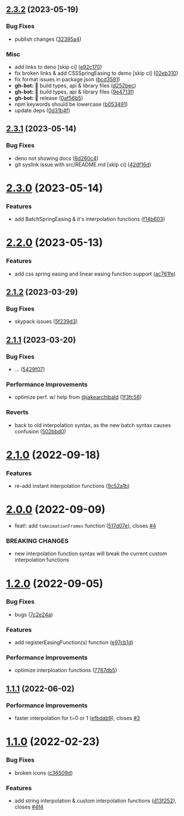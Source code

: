 ## [2.3.2](https://github.com/okikio/spring-easing/compare/v2.3.1...v2.3.2) (2023-05-19)


### Bug Fixes

* publish changes ([32395a4](https://github.com/okikio/spring-easing/commit/32395a462f48d359304344087a37c391b30b03ed))


### Misc

* add links to deno [skip ci] ([e92c170](https://github.com/okikio/spring-easing/commit/e92c170f6ba099a51e6485f8175d2582af0fe393))
* fix broken links & add CSSSpringEasing to demo [skip ci] ([02eb310](https://github.com/okikio/spring-easing/commit/02eb3105a22133df7b1a1dc422313fc28669f13b))
* fix format issues in package.json ([bcd3581](https://github.com/okikio/spring-easing/commit/bcd35817ea0219f2acdbb8bf4f6bf526c3d627b4))
* **gh-bot:** :rocket: build types, api & library files ([d252bec](https://github.com/okikio/spring-easing/commit/d252bec9790117c151e7043aa02889f06d577610))
* **gh-bot:** :rocket: build types, api & library files ([9e4713f](https://github.com/okikio/spring-easing/commit/9e4713fe6169b48bb8dacacba01194e2eb367e62))
* **gh-bot:** :rocket: release ([0af56b5](https://github.com/okikio/spring-easing/commit/0af56b5948e3f850d3b4e0b9832501e47b101482))
* npm keywords should be lowercase ([b053491](https://github.com/okikio/spring-easing/commit/b05349132d769a96920ed326a6c5f3d4cff01b8d))
* update deps ([0d31b4f](https://github.com/okikio/spring-easing/commit/0d31b4fc3b333e15bb5588669f21adcb84e5f334))

## [2.3.1](https://github.com/okikio/spring-easing/compare/v2.3.0...v2.3.1) (2023-05-14)


### Bug Fixes

* deno not showing docs ([6d260c4](https://github.com/okikio/spring-easing/commit/6d260c4b298e49829d2026eb00a1ffc6ce8ca541))
* git syslink issue with src/README.md [skip ci] ([42df16d](https://github.com/okikio/spring-easing/commit/42df16d8881d914d9403c6a38938a289f932aff9))

# [2.3.0](https://github.com/okikio/spring-easing/compare/v2.2.0...v2.3.0) (2023-05-14)


### Features

* add BatchSpringEasing & it's interpolation functions ([f14b603](https://github.com/okikio/spring-easing/commit/f14b603a7ced20c719c3c52d040b3d55e80aa0ea))

# [2.2.0](https://github.com/okikio/spring-easing/compare/v2.1.2...v2.2.0) (2023-05-13)


### Features

* add css spring easing and linear easing function support ([ac761fe](https://github.com/okikio/spring-easing/commit/ac761fe20c0878f3ba1966f93f816f039ff08a62))

## [2.1.2](https://github.com/okikio/spring-easing/compare/v2.1.1...v2.1.2) (2023-03-29)


### Bug Fixes

* skypack issues ([5f239d3](https://github.com/okikio/spring-easing/commit/5f239d34b3ada9d44d0db394192ab6b2cf925a17))

## [2.1.1](https://github.com/okikio/spring-easing/compare/v2.1.0...v2.1.1) (2023-03-20)


### Bug Fixes

* ... ([5429f07](https://github.com/okikio/spring-easing/commit/5429f07d0d0a14a31af287b8e6bd1479249183f1))


### Performance Improvements

* optimize perf. w/ help from [@jakearchibald](https://github.com/jakearchibald) ([1f3fc56](https://github.com/okikio/spring-easing/commit/1f3fc56ee45e8d8f9dd39c7f2fa01673c0794750))


### Reverts

* back to old interpolation syntax, as the new batch syntax causes confusion ([502bbd0](https://github.com/okikio/spring-easing/commit/502bbd0b3caa4110664a89d8163ad968253c6290))

# [2.1.0](https://github.com/okikio/spring-easing/compare/v2.0.0...v2.1.0) (2022-09-18)


### Features

* re-add instant interpolation functions ([9c52a1b](https://github.com/okikio/spring-easing/commit/9c52a1bbb0dbb1625cd8bfea46cc583d33eba59b))

# [2.0.0](https://github.com/okikio/spring-easing/compare/v1.2.0...v2.0.0) (2022-09-09)


* feat!: add `toAnimationFrames` function ([517d07e](https://github.com/okikio/spring-easing/commit/517d07efd9c7a519591f59203beae6083291db2d)), closes [#4](https://github.com/okikio/spring-easing/issues/4)


### BREAKING CHANGES

* new interpolation function syntax will break the current custom interpolation functions

# [1.2.0](https://github.com/okikio/spring-easing/compare/v1.1.1...v1.2.0) (2022-09-05)


### Bug Fixes

* bugs ([7c2e24a](https://github.com/okikio/spring-easing/commit/7c2e24a4f16f41b24ed2f201de38b8b64a66d0a7))


### Features

* add registerEasingFunction(s) function ([e97cb1d](https://github.com/okikio/spring-easing/commit/e97cb1d838f01678d86ea6bf372eaf75137446b9))


### Performance Improvements

* optimize interploation functions ([7787db5](https://github.com/okikio/spring-easing/commit/7787db509b0cf94b25ed611f23b5f0bb3298cb00))

## [1.1.1](https://github.com/okikio/spring-easing/compare/v1.1.0...v1.1.1) (2022-06-02)


### Performance Improvements

* faster interpolation for t=0 or 1  ([efbdab9](https://github.com/okikio/spring-easing/commit/efbdab9479bff49480b14909c5ff25be67c0cb8a)), closes [#3](https://github.com/okikio/spring-easing/issues/3)

# [1.1.0](https://github.com/okikio/spring-easing/compare/v1.0.0...v1.1.0) (2022-02-23)


### Bug Fixes

* broken icons ([c36509d](https://github.com/okikio/spring-easing/commit/c36509d91dec13d34bacfaa01e58ffa6ecbdefbc))


### Features

* add string interpolation & custom interpolation functions ([d13f252](https://github.com/okikio/spring-easing/commit/d13f252f9a9e0b699ea762c0f90a2e042a1e57db)), closes [#4f4](https://github.com/okikio/spring-easing/issues/4f4)
